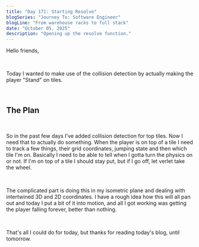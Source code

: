 ```yaml
---
title: "Day 171: Starting Resolve"
blogSeries: "Journey To: Software Engineer"
blogLine: "From warehouse racks to full stack"
date: "October 05, 2025"
description: "Opening up the resolve function."
---
```


Hello friends,

<br>

Today I wanted to make use of the collision detection by actually making the player "Stand" on tiles.

<br>

## The Plan

<br>

So in the past few days I've added collision detection for top tiles. Now I need that to actually do something. When the player is on top of a tile I need to track a few things, their grid coordinates, jumping state and then which tile I'm on. Basically I need to be able to tell when I gotta turn the physics on or not. If I'm on top of a tile I should stay put, but if I go off, let verlet take the wheel.

<br>

The complicated part is doing this in my isometric plane and dealing with intertwined 3D and 2D coordinates. I have a rough idea how this will all pan out and today I put a bit of it into motion, and all I got working was getting the player falling forever, better than nothing.

<br>

That's all I could do for today, but thanks for reading today's blog, until tomorrow.